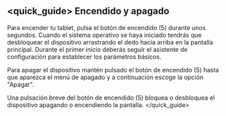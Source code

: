 ## <quick_guide> Encendido y apagado

Para encender tu tablet, pulsa el botón de encendido (5) durante unos segundos. Cuando el sistema operativo se haya iniciado tendrás que desbloquear el dispositivo arrastrando el dedo hacia arriba en la pantalla principal. Durante el primer inicio deberás seguir el asistente de configuración para establecer los parámetros básicos.

Para apagar el dispositivo mantén pulsado el botón de encendido (5) hasta que aparezca el menú de apagado y a continuación escoge la opción "Apagar".

Una pulsación breve del botón de encendido (5) bloquea o desbloquea el dispositivo apagando o encendiendo la pantalla.
</quick_guide>
